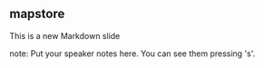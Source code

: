 ##  mapstore

This is a new Markdown slide

note:
    Put your speaker notes here.
    You can see them pressing 's'.

